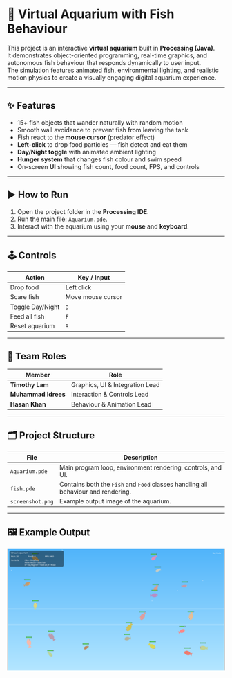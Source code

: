 # 🐠 Virtual Aquarium with Fish Behaviour

This project is an interactive **virtual aquarium** built in **Processing (Java)**.  
It demonstrates object-oriented programming, real-time graphics, and autonomous fish behaviour that responds dynamically to user input.  
The simulation features animated fish, environmental lighting, and realistic motion physics to create a visually engaging digital aquarium experience.

---

## ✨ Features
- 15+ fish objects that wander naturally with random motion  
- Smooth wall avoidance to prevent fish from leaving the tank  
- Fish react to the **mouse cursor** (predator effect)  
- **Left-click** to drop food particles — fish detect and eat them  
- **Day/Night toggle** with animated ambient lighting  
- **Hunger system** that changes fish colour and swim speed  
- On-screen **UI** showing fish count, food count, FPS, and controls  

---

## ▶️ How to Run
1. Open the project folder in the **Processing IDE**.  
2. Run the main file: `Aquarium.pde`.  
3. Interact with the aquarium using your **mouse** and **keyboard**.

---

## 🕹️ Controls

| Action | Key / Input |
|--------|--------------|
| Drop food | Left click |
| Scare fish | Move mouse cursor |
| Toggle Day/Night | `D` |
| Feed all fish | `F` |
| Reset aquarium | `R` |

---

## 👥 Team Roles

| Member | Role |
|---------|------|
| **Timothy Lam** | Graphics, UI & Integration Lead |
| **Muhammad Idrees** | Interaction & Controls Lead |
| **Hasan Khan** | Behaviour & Animation Lead |

---

## 🗂️ Project Structure

| File | Description |
|------|--------------|
| `Aquarium.pde` | Main program loop, environment rendering, controls, and UI. |
| `fish.pde` | Contains both the `Fish` and `Food` classes handling all behaviour and rendering. |
| `screenshot.png` | Example output image of the aquarium. |

---

## 🖼️ Example Output
![screenshot](screenshot.PNG)
